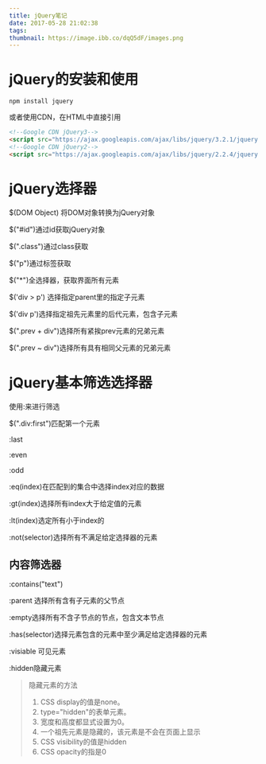 ```yaml
---
title: jQuery笔记
date: 2017-05-28 21:02:38
tags:
thumbnail: https://image.ibb.co/dqQ5dF/images.png
---
```




# jQuery的安装和使用

```
npm install jquery
```

或者使用CDN，在HTML中直接引用

```html
<!--Google CDN jQuery3-->
<script src="https://ajax.googleapis.com/ajax/libs/jquery/3.2.1/jquery.min.js"></script>
<!--Google CDN jQuery2-->
<script src="https://ajax.googleapis.com/ajax/libs/jquery/2.2.4/jquery.min.js"></script>
```

# jQuery选择器

$(DOM Object) 将DOM对象转换为jQuery对象

$("#id")通过id获取jQuery对象

$(".class")通过class获取

$("p")通过标签获取

$("*")全选择器，获取界面所有元素

$('div > p') 选择指定parent里的指定子元素

$('div p')选择指定祖先元素里的后代元素，包含子元素

$(".prev + div")选择所有紧挨prev元素的兄弟元素

$(".prev ~ div")选择所有具有相同父元素的兄弟元素

# jQuery基本筛选选择器

使用:来进行筛选

$(".div:first")匹配第一个元素

:last

:even

:odd

:eq(index)在匹配到的集合中选择index对应的数据

:gt(index)选择所有index大于给定值的元素

:lt(index)选定所有小于index的

:not(selector)选择所有不满足给定选择器的元素

## 内容筛选器

:contains("text")

:parent 选择所有含有子元素的父节点

:empty选择所有不含子节点的节点，包含文本节点

:has(selector)选择元素包含的元素中至少满足给定选择器的元素

:visiable 可见元素

:hidden隐藏元素

>隐藏元素的方法
>
>1. CSS display的值是none。
>2. type="hidden"的表单元素。
>3. 宽度和高度都显式设置为0。
>4. 一个祖先元素是隐藏的，该元素是不会在页面上显示
>5. CSS visibility的值是hidden
>6. CSS opacity的指是0







#

